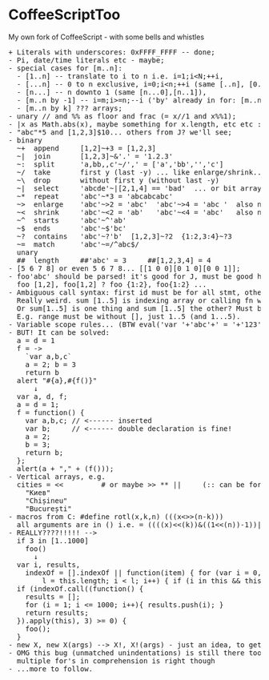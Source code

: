 # CoffeeScriptToo
My own fork of CoffeeScript - with some bells and whistles

<pre>
+ Literals with underscores: 0xFFFF_FFFF -- done;
- Pi, date/time literals etc - maybe;
- special cases for [m..n]:
  - [1..n] -- translate to i to n i.e. i=1;i&lt;N;++i,
  - [...n] -- 0 to n exclusive, i=0;i&lt;n;++i (same [..n], [0..n]),
  - [n...] -- n downto 1 (same [n...0],[n..1]),
  - [m..n by -1] -- i=m;i>=n;--i ('by' already in for: [m..n] by k),
  - [m..n by k] ??? arrays;
- unary // and %% as floor and frac (= x//1 and x%%1);
- |x as Math.abs(x), maybe something for x.length, etc etc :)
- "abc"*5 and [1,2,3]$10... others from J? we'll see;
- binary
  ~+  append     [1,2]~+3 = [1,2,3]
  ~|  join       [1,2,3]~&'.' = '1.2.3'
  ~:  split      'a,bb,,c'~/',' = ['a','bb','','c']
  ~/  take       first y (last -y) ... like enlarge/shrink... TODO yet
  ~\  drop       without first y (without last -y)
  ~|  select     'abcde'~|[2,1,4] == 'bad'  ... or bit array.. TODO -- see J
  ~*  repeat     'abc'~*3 = 'abcabcabc'
  ~>  enlarge    'abc'~>2 = 'abc'  'abc'~>4 = 'abc '  also negative = left
  ~<  shrink     'abc'~<2 = 'ab'   'abc'~<4 = 'abc'   also negative = left
  ~^  starts     'abc'~^'ab'
  ~$  ends       'abc'~$'bc'
  ~?  contains   'abc'~?'b'  [1,2,3]~?2  {1:2,3:4}~?3
  ~=  match      'abc'~=/^abc$/
  unary
  ##  length     ##'abc' = 3     ##[1,2,3,4] = 4
- [5 6 7 8] or even 5 6 7 8... [[1 0 0][0 1 0][0 0 1]];
- foo'abc' should be parsed! it's good for J, must be good here too;
  foo [1,2], foo[1,2] ? foo {1:2}, foo{1:2} ...
- Ambiguous call syntax: first id must be for all stmt, others - minimum
  Really weird. sum [1..5] is indexing array or calling fn with array argument?
  Or sum[1..5] is one thing and sum [1..5] the other? Must be redone actually.
  E.g. range must be without [], just 1..5 (and 1...5).
- Variable scope rules... (BTW eval('var '+'abc'+' = '+'123') works)
- BUT! It can be solved:
  a = d = 1
  f = ->
    `var a,b,c`
    a = 2; b = 3
    return b
  alert "#{a},#{f()}"
      ↓
  var a, d, f;
  a = d = 1;
  f = function() {
    var a,b,c; // <------ inserted
    var b;     // <------ double declaration is fine!
    a = 2;
    b = 3;
    return b;
  };
  alert(a + "," + (f()));
- Vertical arrays, e.g.
  cities = <<         # or maybe >> ** ||     (:: can be for other things(? global scope?))
    "Киев"
    "Chișineu"
    "București"
- macros from C: #define rotl(x,k,n) (((x<<k)&((1<<n)-1))|(x>>>(n-k)))
  all arguments are in () i.e. = ((((x)<<(k))&((1<<(n))-1))|((x)>>>((n)-(k))))
- <span color='red'>REALLY????!!!!!</span> -->  
  if 3 in [1..1000]
    foo()
      ↓
  var i, results,
    indexOf = [].indexOf || function(item) { for (var i = 0,
        l = this.length; i < l; i++) { if (i in this && this[i] === item) return i; } return -1; };
  if (indexOf.call((function() {
    results = [];
    for (i = 1; i <= 1000; i++){ results.push(i); }
    return results;
  }).apply(this), 3) >= 0) {
    foo();
  }
- new X, new X(args) --> X!, X!(args) - just an idea, to get rid of going left
- OMG this bug (unmatched unindentations) is still there too! https://github.com/satyr/coco/wiki/wtfcs
  multiple for's in comprehension is right though
- ...more to follow.
</pre>
